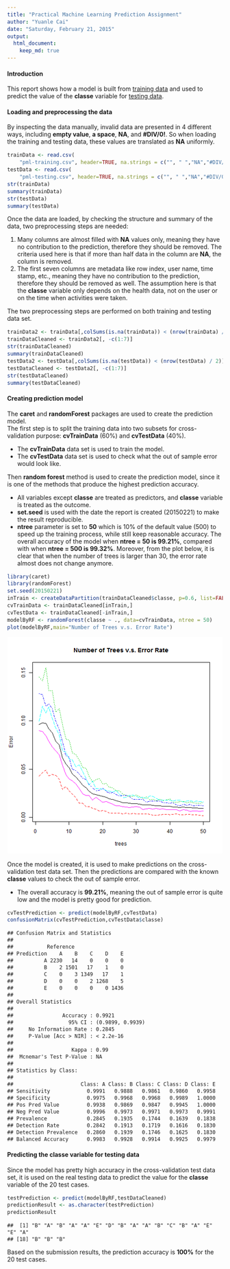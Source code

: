 ```yaml
---
title: "Practical Machine Learning Prediction Assignment"
author: "Yuanle Cai"
date: "Saturday, February 21, 2015"
output: 
  html_document:
    keep_md: true
---
```


#### Introduction
This report shows how a model is built from 
[training data](https://d396qusza40orc.cloudfront.net/predmachlearn/pml-training.csv)
and used to predict the value of the **classe** variable for 
[testing data](https://d396qusza40orc.cloudfront.net/predmachlearn/pml-training.csv).

#### Loading and preprocessing the data
By inspecting the data manually, invalid data are presented in 4 different ways,
including **empty value**, **a space**, **NA**, and **#DIV/0!**. So when loading
the training and testing data, these values are translated as **NA** uniformly.

```r
trainData <- read.csv(
    "pml-training.csv", header=TRUE, na.strings = c("", " ","NA","#DIV/0!"))
testData <- read.csv(
    "pml-testing.csv", header=TRUE, na.strings = c("", " ","NA","#DIV/0!"))
str(trainData)
summary(trainData)
str(testData)
summary(testData)
```
Once the data are loaded, by checking the structure and summary of the data, two
preprocessing steps are needed:  
  1. Many columns are almost filled with **NA** values only, meaning they have no 
  contribution to the prediction, therefore they should be removed. The criteria 
  used here is that if more than half data in the column are **NA**, the column is 
  removed.  
  2. The first seven columns are metadata like row index, user name, time stamp, 
  etc., meaning they have no contribution to the prediction, therefore they 
  should be removed as well. The assumption here is that the **classe** variable 
  only depends on the health data, not on the user or on the time when activities 
  were taken.  
  
The two preprocessing steps are performed on both training and testing data set.

```r
trainData2 <- trainData[,colSums(is.na(trainData)) < (nrow(trainData) / 2)] 
trainDataCleaned <- trainData2[, -c(1:7)]
str(trainDataCleaned)
summary(trainDataCleaned)
testData2 <- testData[,colSums(is.na(testData)) < (nrow(testData) / 2)] 
testDataCleaned <- testData2[, -c(1:7)]
str(testDataCleaned)
summary(testDataCleaned)
```

#### Creating prediction model
The **caret** and **randomForest** packages are used to create the prediction 
model.  
The first step is to split the training data into two subsets for cross-validation
purpose: **cvTrainData** (60%) and **cvTestData** (40%).  
  - The **cvTrainData** data set is used to train the model.  
  - The **cvTestData** data set is used to check what the out of sample error 
  would look like.  
  
Then **random forest** method is used to create the prediction model, since it is
one of the methods that produce the highest prediction accuracy.
  - All variables except **classe** are treated as predictors, and **classe** 
  variable is treated as the outcome.  
  - **set.seed** is used with the date the report is created (20150221) to make
  the result reproducible.  
  - **ntree** parameter is set to **50** which is 10% of the default value (500) to 
  speed up the training process, while still keep reasonable accuracy. The 
  overall accuracy of the model when **ntree = 50 is 99.21%**, compared with when 
  **ntree = 500 is 99.32%**. Moreover, from the plot below, it is clear that when
  the number of trees is larger than 30, the error rate almost does not change 
  anymore.


```r
library(caret)
library(randomForest)
set.seed(20150221)
inTrain <- createDataPartition(trainDataCleaned$classe, p=0.6, list=FALSE)
cvTrainData <- trainDataCleaned[inTrain,]
cvTestData <- trainDataCleaned[-inTrain,]
modelByRF <- randomForest(classe ~ ., data=cvTrainData, ntree = 50)
plot(modelByRF,main="Number of Trees v.s. Error Rate")
```

![plot of chunk unnamed-chunk-3](figure/unnamed-chunk-3-1.png) 

Once the model is created, it is used to make predictions on the cross-validation 
test data set. Then the predictions are compared with the known **classe** values
to check the out of sample error.  
  - The overall accuracy is **99.21%**, meaning the out of sample error is quite 
  low and the model is pretty good for prediction.


```r
cvTestPrediction <- predict(modelByRF,cvTestData)
confusionMatrix(cvTestPrediction,cvTestData$classe)
```

```
## Confusion Matrix and Statistics
## 
##           Reference
## Prediction    A    B    C    D    E
##          A 2230   14    0    0    0
##          B    2 1501   17    1    0
##          C    0    3 1349   17    1
##          D    0    0    2 1268    5
##          E    0    0    0    0 1436
## 
## Overall Statistics
##                                           
##                Accuracy : 0.9921          
##                  95% CI : (0.9899, 0.9939)
##     No Information Rate : 0.2845          
##     P-Value [Acc > NIR] : < 2.2e-16       
##                                           
##                   Kappa : 0.99            
##  Mcnemar's Test P-Value : NA              
## 
## Statistics by Class:
## 
##                      Class: A Class: B Class: C Class: D Class: E
## Sensitivity            0.9991   0.9888   0.9861   0.9860   0.9958
## Specificity            0.9975   0.9968   0.9968   0.9989   1.0000
## Pos Pred Value         0.9938   0.9869   0.9847   0.9945   1.0000
## Neg Pred Value         0.9996   0.9973   0.9971   0.9973   0.9991
## Prevalence             0.2845   0.1935   0.1744   0.1639   0.1838
## Detection Rate         0.2842   0.1913   0.1719   0.1616   0.1830
## Detection Prevalence   0.2860   0.1939   0.1746   0.1625   0.1830
## Balanced Accuracy      0.9983   0.9928   0.9914   0.9925   0.9979
```

#### Predicting the classe variable for testing data
Since the model has pretty high accuracy in the cross-validation test data set, 
it is used on the real testing data to predict the value for the **classe** 
variable of the 20 test cases.

```r
testPrediction <- predict(modelByRF,testDataCleaned)
predictionResult <- as.character(testPrediction)
predictionResult
```

```
##  [1] "B" "A" "B" "A" "A" "E" "D" "B" "A" "A" "B" "C" "B" "A" "E" "E" "A"
## [18] "B" "B" "B"
```
Based on the submission results, the prediction accuracy is **100%** for the 
20 test cases.


